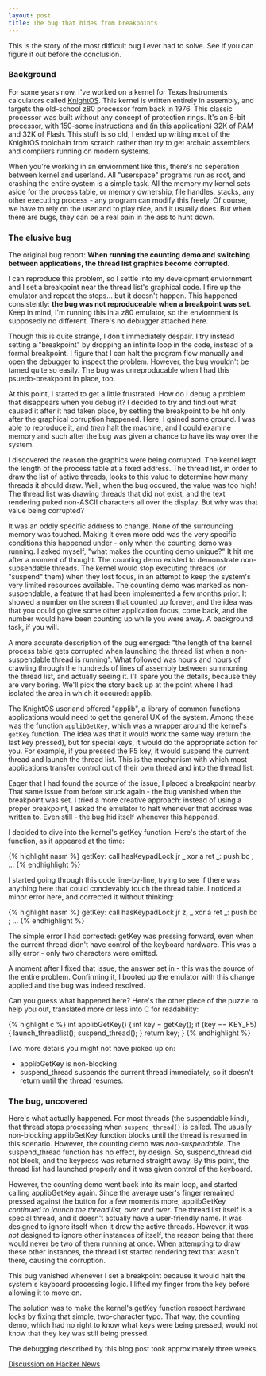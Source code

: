 ```yaml
---
layout: post
title: The bug that hides from breakpoints
---
```


This is the story of the most difficult bug I ever had to solve. See if you can
figure it out before the conclusion.

### Background

For some years now, I've worked on a kernel for Texas
Instruments calculators called [KnightOS](https://github.com/KnightOS/kernel).
This kernel is written entirely in assembly, and targets the old-school z80
processor from back in 1976. This classic processor was built without any
concept of protection rings. It's an 8-bit processor, with 150-some instructions
and (in this application) 32K of RAM and 32K of Flash. This stuff is so old, I
ended up writing most of the KnightOS toolchain from scratch rather than try to
get archaic assemblers and compilers running on modern systems.

When you're working in an enviornment like this, there's no seperation between
kernel and userland. All "userspace" programs run as root, and crashing the entire
system is a simple task. All the memory my kernel sets aside for the
process table, or memory ownership, file handles, stacks, any other executing
process - any program can modify this freely. Of course, we have to rely on the
userland to play nice, and it usually does. But when there are bugs, they can be a
real pain in the ass to hunt down.

### The elusive bug

The original bug report: **When running the counting demo and switching between
applications, the thread list graphics become corrupted.**

I can reproduce this problem, so I settle into my development enviornment and I
set a breakpoint near the thread list's graphical code. I fire up the emulator and
repeat the steps... but it doesn't happen. This happened consistently: **the bug
was not reproduceable when a breakpoint was set**. Keep in mind, I'm running this
in a z80 emulator, so the enviornment is supposedly no different. There's no
debugger attached here.

Though this is quite strange, I don't immediately despair. I try instead setting a
"breakpoint" by dropping an infinite loop in the code, instead of a formal
breakpoint. I figure that I can halt the program flow manually and open the
debugger to inspect the problem. However, the bug wouldn't be tamed quite so
easily. The bug was unreproducable when I had this psuedo-breakpoint in place,
too.

At this point, I started to get a little frustrated. How do I debug a problem that
disappears when you debug it? I decided to try and find out what caused it after
it had taken place, by setting the breakpoint to be hit only after the graphical
corruption happened. Here, I gained some ground. I was able to reproduce it, and
*then* halt the machine, and I could examine memory and such after the bug was
given a chance to have its way over the system.

I discovered the reason the graphics were being corrupted. The kernel kept the
length of the process table at a fixed address. The thread list, in order to draw
the list of active threads, looks to this value to determine how many threads it
should draw. Well, when the bug occured, the value was too high! The thread list
was drawing threads that did not exist, and the text rendering puked non-ASCII
characters all over the display. But why was that value being corrupted?

It was an oddly specific address to change. None of the surrounding memory was
touched. Making it even more odd was the very specific conditions this happened
under - only when the counting demo was running. I asked myself, "what makes the
counting demo unique?" It hit me after a moment of thought. The counting demo
existed to demonstrate non-supsendable threads. The kernel would stop executing
threads (or "suspend" them) when they lost focus, in an attempt to keep the
system's very limited resources available. The counting demo was marked as
non-suspendable, a feature that had been implemented a few months prior. It
showed a number on the screen that counted up forever, and the idea was that you
could go give some other application focus, come back, and the number would have
been counting up while you were away. A background task, if you will.

A more accurate description of the bug emerged: "the length of the kernel process
table gets corrupted when launching the thread list when a non-suspendable thread
is running". What followed was hours and hours of crawling through the hundreds of
lines of assembly between summoning the thread list, and actually seeing it. I'll
spare you the details, because they are very boring. We'll pick the story back up
at the point where I had isolated the area in which it occured: applib.

The KnightOS userland offered "applib", a library of common functions applications
would need to get the general UX of the system. Among these was the function
`applibGetKey`, which was a wrapper around the kernel's `getKey` function. The
idea was that it would work the same way (return the last key pressed), but for
special keys, it would do the appropriate action for you. For example, if you
pressed the F5 key, it would suspend the current thread and launch the thread
list. This is the mechanism with which most applications transfer control out of
their own thread and into the thread list.

Eager that I had found the source of the issue, I placed a breakpoint nearby. That
same issue from before struck again - the bug vanished when the breakpoint was
set. I tried a more creative approach: instead of using a proper breakpoint, I
asked the emulator to halt whenever that address was written to. Even still - the
bug hid itself whenever this happened.

I decided to dive into the kernel's getKey function. Here's the start of the
function, as it appeared at the time:

{% highlight nasm %}
getKey:
    call hasKeypadLock
    jr _
    xor a
    ret
_:  push bc
; ...
{% endhighlight %}

I started going through this code line-by-line, trying to see if there was
anything here that could concievably touch the thread table. I noticed a minor
error here, and corrected it without thinking:

{% highlight nasm %}
getKey:
    call hasKeypadLock
    jr z, _
    xor a
    ret
_:  push bc
; ...
{% endhighlight %}

The simple error I had corrected: getKey was pressing forward, even when the
current thread didn't have control of the keyboard hardware. This was a silly
error - only two characters were omitted.

A moment after I fixed that issue, the answer set in - this was the source of the
entire problem. Confirming it, I booted up the emulator with this change applied
and the bug was indeed resolved.

Can you guess what happened here? Here's the other piece of the puzzle to help you
out, translated more or less into C for readability:

{% highlight c %}
int applibGetKey() {
    int key = getKey();
    if (key == KEY_F5) {
        launch_threadlist();
        suspend_thread();
    }
    return key;
}
{% endhighlight %}

Two more details you might not have picked up on:

* applibGetKey is non-blocking
* suspend_thread suspends the current thread immediately, so it doesn't return until the
  thread resumes.

### The bug, uncovered

Here's what actually happened. For most threads (the suspendable kind), that
thread stops processing when `suspend_thread()` is called. The usually
non-blocking applibGetKey function blocks until the thread is resumed in this
scenario. However, the counting demo was *non-suspendable*. The suspend_thread
function has no effect, by design. So, suspend_thread did not block, and the
keypress was returned straight away. By this point, the thread list had launched
properly and it was given control of the keyboard.

However, the counting demo went back into its main loop, and started calling
applibGetKey again. Since the average user's finger remained pressed against the
button for a few moments more, applibGetKey *continued to launch the thread list,
over and over*. The thread list itself is a special thread, and it doesn't
actually have a user-friendly name. It was designed to ignore itself when it drew
the active threads. However, it was *not* designed to ignore other instances of
itself, the reason being that there would never be two of them running at once.
When attempting to draw these other instances, the thread list started rendering
text that wasn't there, causing the corruption.

This bug vanished whenever I set a breakpoint because it would halt the system's
keyboard processing logic. I lifted my finger from the key before allowing it to
move on.

The solution was to make the kernel's getKey function respect hardware locks by
fixing that simple, two-character typo. That way, the counting demo, which had no
right to know what keys were being pressed, would not know that they key was still
being pressed.

The debugging described by this blog post took approximately three weeks.

[Discussion on Hacker News](https://news.ycombinator.com/item?id=7688700)
